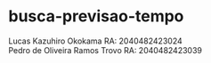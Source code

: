 # busca-previsao-tempo

Lucas Kazuhiro Okokama  RA: 2040482423024\
Pedro de Oliveira Ramos Trovo RA: 2040482423039
